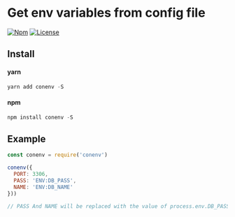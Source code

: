 # Get env variables from config file

[![Npm](https://img.shields.io/npm/v/conenv.svg)](https://img.shields.io/npm/v/conenv.svg)
[![License](https://img.shields.io/npm/l/leibniz.svg?maxAge=2592000)](https://img.shields.io/npm/l/leibniz.svg?maxAge=2592000)

## Install

#### yarn
```javascript
yarn add conenv -S
```


#### npm
```javascript
npm install conenv -S
```

## Example
```javascript
const conenv = require('conenv')

conenv({
  PORT: 3306,
  PASS: 'ENV:DB_PASS',
  NAME: 'ENV:DB_NAME'
}))

// PASS And NAME will be replaced with the value of process.env.DB_PASS and process.env.DB_NAME

```
